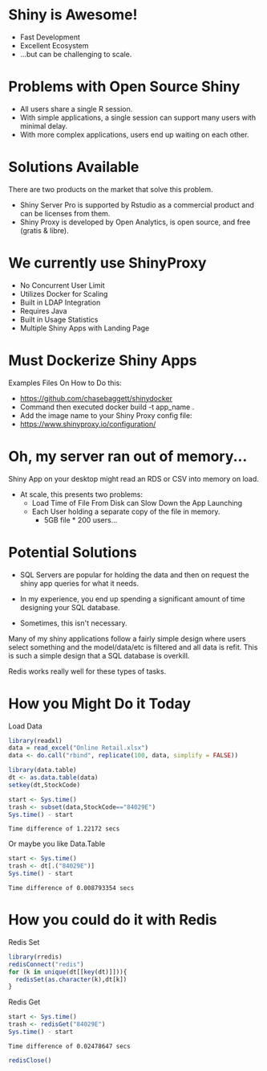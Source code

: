 Shiny is Awesome!
========================================================

- Fast Development
- Excellent Ecosystem
- ...but can be challenging to scale.

Problems with Open Source Shiny
========================================================

- All users share a single R session.
- With simple applications, a single session can support many users with minimal delay.
- With more complex applications, users end up waiting on each other. 


Solutions Available
========================================================

There are two products on the market that solve this problem. 

- Shiny Server Pro is supported by Rstudio as a commercial product and can be licenses from them.
- Shiny Proxy is developed by Open Analytics, is open source, and free (gratis & libre). 

We currently use ShinyProxy
========================================================

- No Concurrent User Limit
- Utilizes Docker for Scaling
- Built in LDAP Integration
- Requires Java
- Built in Usage Statistics
- Multiple Shiny Apps with Landing Page

Must Dockerize Shiny Apps
========================================================

Examples Files On How to Do this:
- https://github.com/chasebaggett/shinydocker
- Command then executed docker build -t app_name .
- Add the image name to your Shiny Proxy config file:
- https://www.shinyproxy.io/configuration/


Oh, my server ran out of memory...
========================================================

Shiny App on your desktop might read an RDS or CSV into memory on load.
* At scale, this presents two problems:
  + Load Time of File From Disk can Slow Down the App Launching
  + Each User holding a separate copy of the file in memory. 
    + 5GB file * 200 users…


Potential Solutions
========================================================

- SQL Servers are popular for holding the data and then on request the shiny app queries for what it needs.

- In my experience, you end up spending a significant amount of time designing your SQL database.

- Sometimes, this isn't necessary. 

Many of my shiny applications follow a fairly simple design where users select something and the model/data/etc is filtered and all data is refit. This is such a simple design that a SQL database is overkill. 

Redis works really well for these types of tasks. 

How you Might Do it Today
========================================================

Load Data


```r
library(readxl)                                      
data = read_excel("Online Retail.xlsx")
data <- do.call("rbind", replicate(100, data, simplify = FALSE))

library(data.table)
dt <- as.data.table(data)
setkey(dt,StockCode)

start <- Sys.time()
trash <- subset(data,StockCode=="84029E")
Sys.time() - start
```

```
Time difference of 1.22172 secs
```

Or maybe you like Data.Table


```r
start <- Sys.time()
trash <- dt[.("84029E")]
Sys.time() - start
```

```
Time difference of 0.008793354 secs
```


How you could do it with Redis
========================================================
Redis Set

```r
library(rredis)
redisConnect("redis")
for (k in unique(dt[[key(dt)]])){
  redisSet(as.character(k),dt[k])
}
```

Redis Get
```r
start <- Sys.time()
trash <- redisGet("84029E")
Sys.time() - start
```

```
Time difference of 0.02478647 secs
```

```r
redisClose()
```
